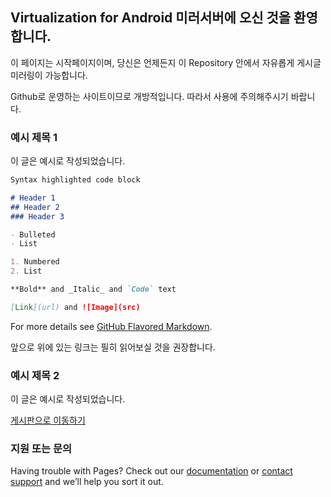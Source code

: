 ## Virtualization for Android 미러서버에 오신 것을 환영합니다.

이 페이지는 시작페이지이며, 당신은 언제든지 이 Repository 안에서 자유롭게 게시글 미러링이 가능합니다.

Github로 운영하는 사이트이므로 개방적입니다. 따라서 사용에 주의해주시기 바랍니다.

### 예시 제목 1

이 글은 예시로 작성되었습니다.

```markdown
Syntax highlighted code block

# Header 1
## Header 2
### Header 3

- Bulleted
- List

1. Numbered
2. List

**Bold** and _Italic_ and `Code` text

[Link](url) and ![Image](src)
```

For more details see [GitHub Flavored Markdown](https://guides.github.com/features/mastering-markdown/).

앞으로 위에 있는 링크는 필히 읽어보실 것을 권장합니다.

### 예시 제목 2

이 글은 예시로 작성되었습니다.

[게시판으로 이동하기](/board)

### 지원 또는 문의

Having trouble with Pages? Check out our [documentation](https://help.github.com/categories/github-pages-basics/) or [contact support](https://github.com/contact) and we’ll help you sort it out.
